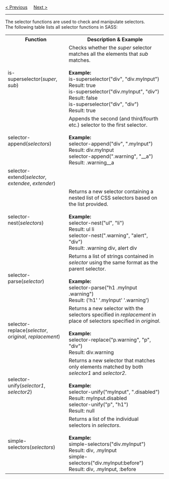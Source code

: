 <a href="/CSS/SASS/Functions/Map.md">&lt; Previous</a>
&nbsp;&nbsp;&nbsp;
<a href="/CSS/SASS/Functions/Introspection.md">Next &gt;</a>
<hr>
The selector functions are used to check and manipulate selectors. 
<br>
The following table lists all selector functions in SASS:
<table class="ws-table-all notranslate">
  <tr>
    <th>Function</th>
    <th>Description &amp; Example</th>
  </tr>
  <tr>
    <td>is-superselector(<em>super</em>, <em>sub</em>)</td>
    <td>Checks whether the <em>super</em> selector matches all the elements that
    <em>sub</em> matches.<br><br>
    <strong>Example:</strong><br>is-superselector(&quot;div&quot;, &quot;div.myInput&quot;)<br>Result: true<br>is-superselector(&quot;div.myInput&quot;, 
    &quot;div&quot;)<br>Result: false<br>is-superselector(&quot;div&quot;, 
    &quot;div&quot;)<br>Result: true</td>
  </tr>
  <tr>
    <td>selector-append(<em>selectors</em>)</td>
    <td>Appends the second (and third/fourth etc.) selector to the first 
    selector.<br><br>
    <strong>Example:</strong><br>selector-append(&quot;div&quot;, &quot;.myInput&quot;)<br>Result: div.myInput<br>selector-append(&quot;.warning&quot;, 
    &quot;__a&quot;)<br>Result: .warning__a</td>
  </tr>
  <tr>
    <td>selector-extend(<em>selector</em>, <em>extendee</em>, <em>extender</em>)</td>
    <td>&nbsp;</td>
  </tr>
  <tr>
    <td>selector-nest(<em>selectors</em>)</td>
    <td>Returns a new selector containing a nested list of CSS selectors based 
    on the list provided.<br><br>
    <strong>Example:</strong><br>selector-nest(&quot;ul&quot;, &quot;li&quot;)<br>Result: ul li<br>selector-nest(&quot;.warning&quot;, 
    &quot;alert&quot;, &quot;div&quot;)<br>Result: .warning div, alert div</td>
  </tr>
  <tr>
    <td>selector-parse(<em>selector</em>)</td>
    <td>Returns a list of strings contained in <em>selector</em> using the same 
    format as the parent selector.<br><br>
    <strong>Example:<br></strong>selector-parse(&quot;h1 .myInput .warning&quot;)<br>Result: ('h1' '.myInput' 
    '.warning')</td>
  </tr>
  <tr>
    <td>selector-replace(<em>selector</em>, <em>original</em>, <em>replacement</em>)</td>
    <td>Returns a new selector with the selectors specified in <em>replacement</em> 
    in place of selectors specified in <em>original</em>.<br><br>
    <strong>Example:</strong><br>selector-replace(&quot;p.warning&quot;, &quot;p&quot;, &quot;div&quot;)<br>Result: div.warning</td>
  </tr>
  <tr>
    <td>selector-unify(<em>selector1</em>, <em>selector2</em>)</td>
    <td>Returns a new selector that matches only elements matched by both <em>
    selector1</em> and <em>selector2</em>.<br><br>
    <strong>Example:</strong><br>selector-unify(&quot;myInput&quot;, &quot;.disabled&quot;)<br>Result: myInput.disabled<br>
    selector-unify(&quot;p&quot;, &quot;h1&quot;)<br>Result: null</td>
  </tr>
  <tr>
    <td>simple-selectors(<em>selectors</em>)</td>
    <td>Returns a list of the individual selectors in <em>selectors</em>.<br>
    <br>
    <strong>Example:</strong><br>simple-selectors(&quot;div.myInput&quot;)<br>Result: div, .myInput<br>
    simple-selectors(&quot;div.myInput:before&quot;)<br>Result: div, .myInput, 
    :before</td>
  </tr>
</table>
